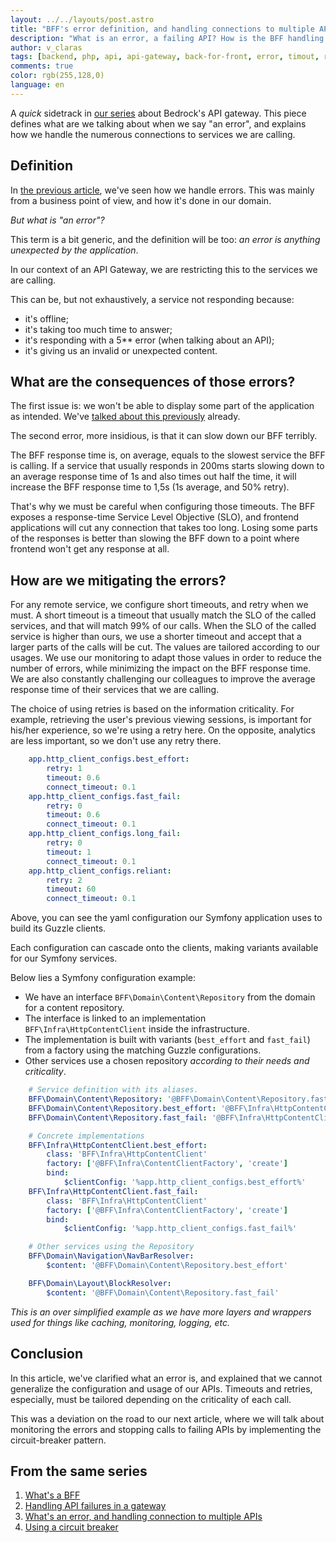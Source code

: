 ```yaml
---
layout: ../../layouts/post.astro
title: "BFF's error definition, and handling connections to multiple API"
description: "What is an error, a failing API? How is the BFF handling connections to multiple API?"
author: v_claras
tags: [backend, php, api, api-gateway, back-for-front, error, timout, retry, slo, guzzle]
comments: true
color: rgb(255,128,0)
language: en
---
```


A _quick_ sidetrack in [our series](#from-the-same-series) about Bedrock's API gateway.
This piece defines what are we talking about when we say "an error", and explains how we handle the numerous connections to services we are calling.

## Definition

In [the previous article](/2022/08/12/backend-fallbacks.html), we've seen how we handle errors.
This was mainly from a business point of view, and how it's done in our domain.

*But what is "an error"?*

This term is a bit generic, and the definition will be too: *an error is anything unexpected by the application*.

In our context of an API Gateway, we are restricting this to the services we are calling.

This can be, but not exhaustively, a service not responding because:
* it's offline;
* it's taking too much time to answer;
* it's responding with a 5** error (when talking about an API);
* it's giving us an invalid or unexpected content.

## What are the consequences of those errors?

The first issue is: we won't be able to display some part of the application as intended.
We've [talked about this previously](https://tech.bedrockstreaming.com/2022/08/12/backend-fallbacks.html#handling-failures) already.

The second error, more insidious, is that it can slow down our BFF terribly.

The BFF response time is, on average, equals to the slowest service the BFF is calling.
If a service that usually responds in 200ms starts slowing down to an average response time of 1s and also times out half the time, it will increase the BFF response time to 1,5s (1s average, and 50% retry).

That's why we must be careful when configuring those timeouts.
The BFF exposes a response-time Service Level Objective (SLO), and frontend applications will cut any connection that takes too long.
Losing some parts of the responses is better than slowing the BFF down to a point where frontend won't get any response at all.

## How are we mitigating the errors?

For any remote service, we configure short timeouts, and retry when we must.
A short timeout is a timeout that usually match the SLO of the called services, and that will match 99% of our calls.
When the SLO of the called service is higher than ours, we use a shorter timeout and accept that a larger parts of the calls will be cut.
The values are tailored according to our usages.
We use our monitoring to adapt those values in order to reduce the number of errors, while minimizing the impact on the BFF response time.
We are also constantly challenging our colleagues to improve the average response time of their services that we are calling.

The choice of using retries is based on the information criticality.
For example, retrieving the user's previous viewing sessions, is important for his/her experience, so we're using a retry here.
On the opposite, analytics are less important, so we don't use any retry there.

```yaml
    app.http_client_configs.best_effort:
        retry: 1
        timeout: 0.6
        connect_timeout: 0.1
    app.http_client_configs.fast_fail:
        retry: 0
        timeout: 0.6
        connect_timeout: 0.1
    app.http_client_configs.long_fail:
        retry: 0
        timeout: 1
        connect_timeout: 0.1
    app.http_client_configs.reliant:
        retry: 2
        timeout: 60
        connect_timeout: 0.1
```
Above, you can see the yaml configuration our Symfony application uses to build its Guzzle clients.

Each configuration can cascade onto the clients, making variants available for our Symfony services.

Below lies a Symfony configuration example:
* We have an interface `BFF\Domain\Content\Repository` from the domain for a content repository.
* The interface is linked to an implementation `BFF\Infra\HttpContentClient` inside the infrastructure.
* The implementation is built with variants (`best_effort` and `fast_fail`) from a factory using the matching Guzzle configurations.
* Other services use a chosen repository *according to their needs and criticality*.

```yaml
    # Service definition with its aliases.
    BFF\Domain\Content\Repository: '@BFF\Domain\Content\Repository.fast_fail'
    BFF\Domain\Content\Repository.best_effort: '@BFF\Infra\HttpContentClient.best_effort'
    BFF\Domain\Content\Repository.fast_fail: '@BFF\Infra\HttpContentClient.fast_fail'

    # Concrete implementations
    BFF\Infra\HttpContentClient.best_effort:
        class: 'BFF\Infra\HttpContentClient'
        factory: ['@BFF\Infra\ContentClientFactory', 'create']
        bind:
            $clientConfig: '%app.http_client_configs.best_effort%'
    BFF\Infra\HttpContentClient.fast_fail:
        class: 'BFF\Infra\HttpContentClient'
        factory: ['@BFF\Infra\ContentClientFactory', 'create']
        bind:
            $clientConfig: '%app.http_client_configs.fast_fail%'

    # Other services using the Repository
    BFF\Domain\Navigation\NavBarResolver:
        $content: '@BFF\Domain\Content\Repository.best_effort'

    BFF\Domain\Layout\BlockResolver:
        $content: '@BFF\Domain\Content\Repository.fast_fail'
```

_This is an over simplified example as we have more layers and wrappers used for things like caching, monitoring, logging, etc._

## Conclusion

In this article, we've clarified what an error is, and explained that we cannot generalize the configuration and usage of our APIs. Timeouts and retries, especially, must be tailored depending on the criticality of each call.

This was a deviation on the road to our next article, where we will talk about monitoring the errors and stopping calls to failing APIs by implementing the circuit-breaker pattern.

## From the same series

1. [What's a BFF](/2022/06/10/backend-bff-intro.html)
2. [Handling API failures in a gateway](/2022/08/12/backend-fallbacks.html)
3. [What's an error, and handling connection to multiple APIs](/2022/08/25/backend-errors-connections.html)
4. [Using a circuit breaker](/2022/09/02/backend-circuit-breaker.html)
